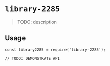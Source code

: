 # `library-2285`

> TODO: description

## Usage

```
const library2285 = require('library-2285');

// TODO: DEMONSTRATE API
```
